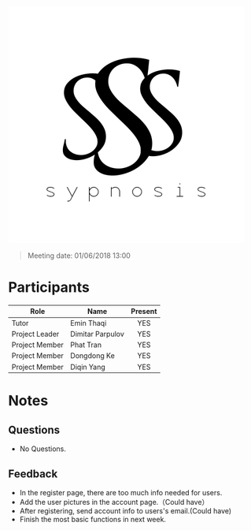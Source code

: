 ![alt text](img/sypnosisLOGO.png)

>Meeting date: 01/06/2018 13:00

Participants
============
| Role | Name | Present |
| ---- | ---- | :-----: |
| Tutor | Emin Thaqi | YES |
| Project Leader | Dimitar Parpulov | YES |
| Project Member | Phat Tran | YES |
| Project Member | Dongdong Ke | YES |
| Project Member | Diqin Yang | YES |

Notes
=====
Questions
---------
 - No Questions.




Feedback
--------
  - In the register page, there are too much info needed for users. 
  - Add the user pictures in the account page.（Could have）
  - After registering, send account info to users's email.(Could have)
  - Finish the most basic functions in next week.


